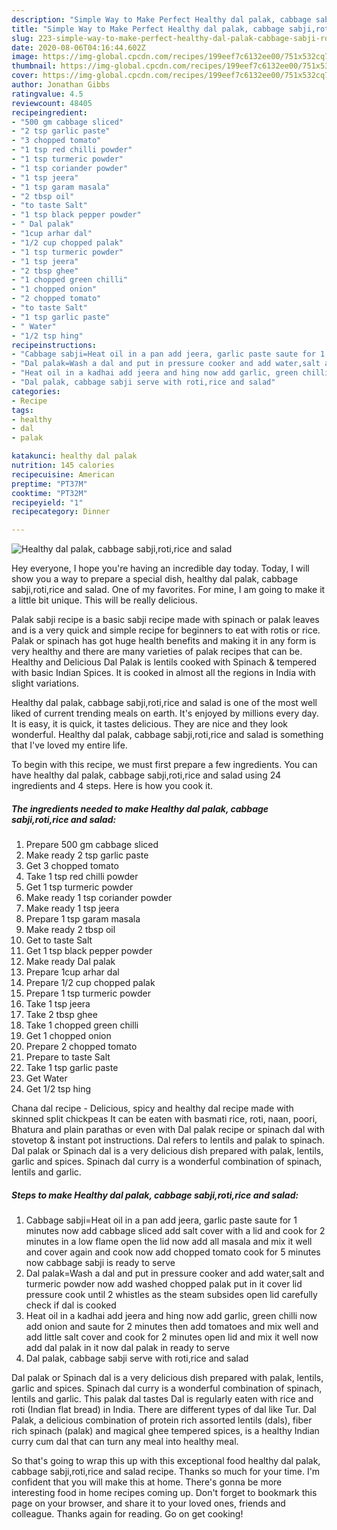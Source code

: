 ```yaml
---
description: "Simple Way to Make Perfect Healthy dal palak, cabbage sabji,roti,rice and salad"
title: "Simple Way to Make Perfect Healthy dal palak, cabbage sabji,roti,rice and salad"
slug: 223-simple-way-to-make-perfect-healthy-dal-palak-cabbage-sabji-roti-rice-and-salad
date: 2020-08-06T04:16:44.602Z
image: https://img-global.cpcdn.com/recipes/199eef7c6132ee00/751x532cq70/healthy-dal-palak-cabbage-sabjirotirice-and-salad-recipe-main-photo.jpg
thumbnail: https://img-global.cpcdn.com/recipes/199eef7c6132ee00/751x532cq70/healthy-dal-palak-cabbage-sabjirotirice-and-salad-recipe-main-photo.jpg
cover: https://img-global.cpcdn.com/recipes/199eef7c6132ee00/751x532cq70/healthy-dal-palak-cabbage-sabjirotirice-and-salad-recipe-main-photo.jpg
author: Jonathan Gibbs
ratingvalue: 4.5
reviewcount: 48405
recipeingredient:
- "500 gm cabbage sliced"
- "2 tsp garlic paste"
- "3 chopped tomato"
- "1 tsp red chilli powder"
- "1 tsp turmeric powder"
- "1 tsp coriander powder"
- "1 tsp jeera"
- "1 tsp garam masala"
- "2 tbsp oil"
- "to taste Salt"
- "1 tsp black pepper powder"
- " Dal palak"
- "1cup arhar dal"
- "1/2 cup chopped palak"
- "1 tsp turmeric powder"
- "1 tsp jeera"
- "2 tbsp ghee"
- "1 chopped green chilli"
- "1 chopped onion"
- "2 chopped tomato"
- "to taste Salt"
- "1 tsp garlic paste"
- " Water"
- "1/2 tsp hing"
recipeinstructions:
- "Cabbage sabji=Heat oil in a pan add jeera, garlic paste saute for 1 minutes now add cabbage sliced add salt cover with a lid and cook for 2 minutes in a low flame open the lid now add all masala and mix it well and cover again and cook now add chopped tomato cook for 5 minutes now cabbage sabji is ready to serve"
- "Dal palak=Wash a dal and put in pressure cooker and add water,salt and turmeric powder now add washed chopped palak put in it cover lid pressure cook until 2 whistles as the steam subsides open lid carefully check if dal is cooked"
- "Heat oil in a kadhai add jeera and hing now add garlic, green chilli now add onion and saute for 2 minutes then add tomatoes and mix well and add little salt cover and cook for 2 minutes open lid and mix it well now add dal palak in it now dal palak in ready to serve"
- "Dal palak, cabbage sabji serve with roti,rice and salad"
categories:
- Recipe
tags:
- healthy
- dal
- palak

katakunci: healthy dal palak 
nutrition: 145 calories
recipecuisine: American
preptime: "PT37M"
cooktime: "PT32M"
recipeyield: "1"
recipecategory: Dinner

---
```



![Healthy dal palak, cabbage sabji,roti,rice and salad](https://img-global.cpcdn.com/recipes/199eef7c6132ee00/751x532cq70/healthy-dal-palak-cabbage-sabjirotirice-and-salad-recipe-main-photo.jpg)

Hey everyone, I hope you're having an incredible day today. Today, I will show you a way to prepare a special dish, healthy dal palak, cabbage sabji,roti,rice and salad. One of my favorites. For mine, I am going to make it a little bit unique. This will be really delicious.

Palak sabji recipe is a basic sabji recipe made with spinach or palak leaves and is a very quick and simple recipe for beginners to eat with rotis or rice. Palak or spinach has got huge health benefits and making it in any form is very healthy and there are many varieties of palak recipes that can be. Healthy and Delicious Dal Palak is lentils cooked with Spinach &amp; tempered with basic Indian Spices. It is cooked in almost all the regions in India with slight variations.

Healthy dal palak, cabbage sabji,roti,rice and salad is one of the most well liked of current trending meals on earth. It's enjoyed by millions every day. It is easy, it is quick, it tastes delicious. They are nice and they look wonderful. Healthy dal palak, cabbage sabji,roti,rice and salad is something that I've loved my entire life.


To begin with this recipe, we must first prepare a few ingredients. You can have healthy dal palak, cabbage sabji,roti,rice and salad using 24 ingredients and 4 steps. Here is how you cook it.

<!--inarticleads1-->

##### The ingredients needed to make Healthy dal palak, cabbage sabji,roti,rice and salad:

1. Prepare 500 gm cabbage sliced
1. Make ready 2 tsp garlic paste
1. Get 3 chopped tomato
1. Take 1 tsp red chilli powder
1. Get 1 tsp turmeric powder
1. Make ready 1 tsp coriander powder
1. Make ready 1 tsp jeera
1. Prepare 1 tsp garam masala
1. Make ready 2 tbsp oil
1. Get to taste Salt
1. Get 1 tsp black pepper powder
1. Make ready  Dal palak
1. Prepare 1cup arhar dal
1. Prepare 1/2 cup chopped palak
1. Prepare 1 tsp turmeric powder
1. Take 1 tsp jeera
1. Take 2 tbsp ghee
1. Take 1 chopped green chilli
1. Get 1 chopped onion
1. Prepare 2 chopped tomato
1. Prepare to taste Salt
1. Take 1 tsp garlic paste
1. Get  Water
1. Get 1/2 tsp hing


Chana dal recipe - Delicious, spicy and healthy dal recipe made with skinned split chickpeas It can be eaten with basmati rice, roti, naan, poori, Bhatura and plain parathas or even with Dal palak recipe or spinach dal with stovetop &amp; instant pot instructions. Dal refers to lentils and palak to spinach. Dal palak or Spinach dal is a very delicious dish prepared with palak, lentils, garlic and spices. Spinach dal curry is a wonderful combination of spinach, lentils and garlic. 

<!--inarticleads2-->

##### Steps to make Healthy dal palak, cabbage sabji,roti,rice and salad:

1. Cabbage sabji=Heat oil in a pan add jeera, garlic paste saute for 1 minutes now add cabbage sliced add salt cover with a lid and cook for 2 minutes in a low flame open the lid now add all masala and mix it well and cover again and cook now add chopped tomato cook for 5 minutes now cabbage sabji is ready to serve
1. Dal palak=Wash a dal and put in pressure cooker and add water,salt and turmeric powder now add washed chopped palak put in it cover lid pressure cook until 2 whistles as the steam subsides open lid carefully check if dal is cooked
1. Heat oil in a kadhai add jeera and hing now add garlic, green chilli now add onion and saute for 2 minutes then add tomatoes and mix well and add little salt cover and cook for 2 minutes open lid and mix it well now add dal palak in it now dal palak in ready to serve
1. Dal palak, cabbage sabji serve with roti,rice and salad


Dal palak or Spinach dal is a very delicious dish prepared with palak, lentils, garlic and spices. Spinach dal curry is a wonderful combination of spinach, lentils and garlic. This palak dal tastes Dal is regularly eaten with rice and roti (Indian flat bread) in India. There are different types of dal like Tur. Dal Palak, a delicious combination of protein rich assorted lentils (dals), fiber rich spinach (palak) and magical ghee tempered spices, is a healthy Indian curry cum dal that can turn any meal into healthy meal. 

So that's going to wrap this up with this exceptional food healthy dal palak, cabbage sabji,roti,rice and salad recipe. Thanks so much for your time. I'm confident that you will make this at home. There's gonna be more interesting food in home recipes coming up. Don't forget to bookmark this page on your browser, and share it to your loved ones, friends and colleague. Thanks again for reading. Go on get cooking!
